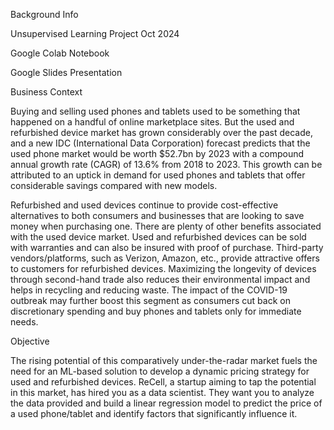 Background Info

Unsupervised Learning Project Oct 2024

Google Colab Notebook

Google Slides Presentation 

Business Context


Buying and selling used phones and tablets used to be something that happened on a handful of online marketplace sites. But the used and refurbished device market has grown considerably over the past decade, and a new IDC (International Data Corporation) forecast predicts that the used phone market would be worth \$52.7bn by 2023 with a compound annual growth rate (CAGR) of 13.6% from 2018 to 2023. This growth can be attributed to an uptick in demand for used phones and tablets that offer considerable savings compared with new models.

Refurbished and used devices continue to provide cost-effective alternatives to both consumers and businesses that are looking to save money when purchasing one. There are plenty of other benefits associated with the used device market. Used and refurbished devices can be sold with warranties and can also be insured with proof of purchase. Third-party vendors/platforms, such as Verizon, Amazon, etc., provide attractive offers to customers for refurbished devices. Maximizing the longevity of devices through second-hand trade also reduces their environmental impact and helps in recycling and reducing waste. The impact of the COVID-19 outbreak may further boost this segment as consumers cut back on discretionary spending and buy phones and tablets only for immediate needs.

Objective


The rising potential of this comparatively under-the-radar market fuels the need for an ML-based solution to develop a dynamic pricing strategy for used and refurbished devices. ReCell, a startup aiming to tap the potential in this market, has hired you as a data scientist. They want you to analyze the data provided and build a linear regression model to predict the price of a used phone/tablet and identify factors that significantly influence it.
